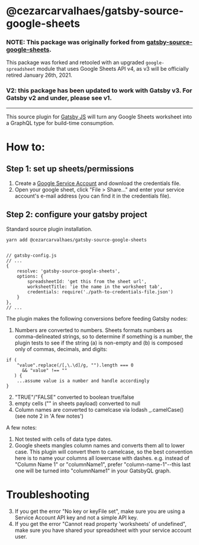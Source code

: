 # @cezarcarvalhaes/gatsby-source-google-sheets

### NOTE: This package was originally forked from [gatsby-source-google-sheets](https://github.com/brandonmp/gatsby-source-google-sheets). 
This package was forked and retooled with an upgraded `google-spreadsheet` module that uses Google Sheets API v4, as v3 will be officially retired January 26th, 2021. 

### V2: this package has been updated to work with Gatsby v3. For Gatsby v2 and under, please see v1.

---

This source plugin for [Gatsby JS](https://github.com/gatsbyjs/gatsby) will turn any Google Sheets worksheet into a GraphQL type for build-time consumption. 

# How to:

## Step 1: set up sheets/permissions

1. Create a [Google Service Account](https://developers.google.com/identity/protocols/OAuth2ServiceAccount#creatinganaccount) and download the credentials file.
1. Open your google sheet, click "File > Share..." and enter your service account's e-mail address (you can find it in the credentials file).


## Step 2: configure your gatsby project

Standard source plugin installation.

```
yarn add @cezarcarvalhaes/gatsby-source-google-sheets


// gatsby-config.js
// ...
{
    resolve: 'gatsby-source-google-sheets',
    options: {
        spreadsheetId: 'get this from the sheet url',
        worksheetTitle: 'ie the name in the worksheet tab',
        credentials: require('./path-to-credentials-file.json')
    }
},
// ...

```

The plugin makes the following conversions before feeding Gatsby nodes:
1. Numbers are converted to numbers. Sheets formats numbers as comma-delineated strings, so to determine if something is a number, the plugin tests to see if the string (a) is non-empty and (b) is composed only of commas, decimals, and digits:
```
if (
    "value".replace(/[,\.\d]/g, "").length === 0 
      && "value" !== ""
   ) { 
    ...assume value is a number and handle accordingly
}
```
2. "TRUE"/"FALSE" converted to boolean true/false
3. empty cells ("" in sheets payload) converted to null
4. Column names are converted to camelcase via lodash _.camelCase() (see note 2 in 'A few notes')


A few notes:

1. Not tested with cells of data type dates.
2. Google sheets mangles column names and converts them all to lower case. This plugin will convert them to camelcase, so the best convention here is to name your columns all lowercase with dashes. e.g. instead of "Column Name 1" or "columnName1", prefer "column-name-1"--this last one will be turned into "columnName1" in your GatsbyQL graph. 

# Troubleshooting
3. If you get the error "No key or keyFile set", make sure you are using a Service Account API key and not a simple API key.
4. If you get the error "Cannot read property 'worksheets' of undefined", make sure you have shared your spreadsheet with your service account user.